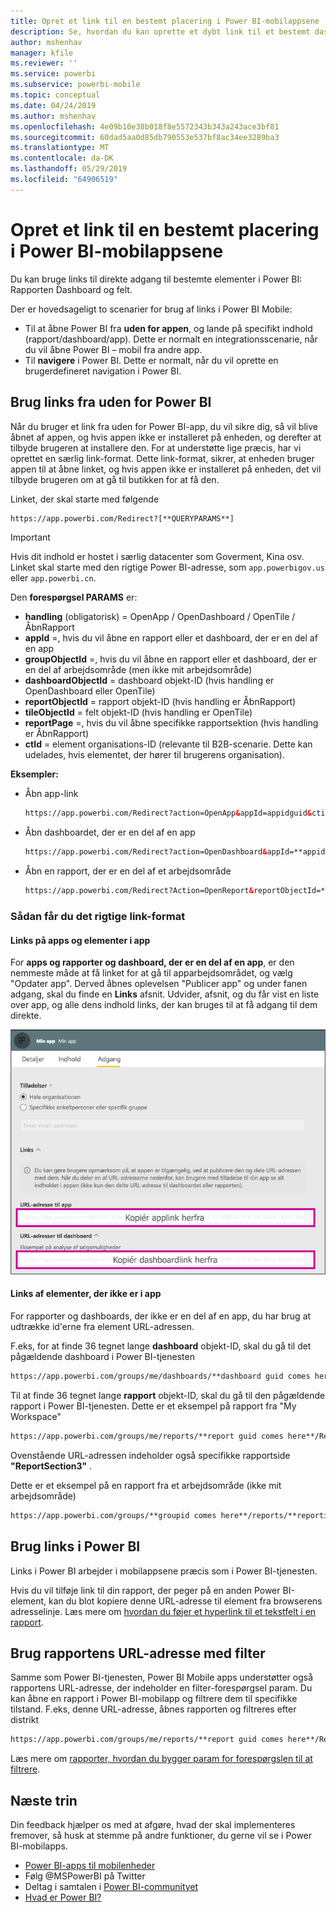 ```yaml
---
title: Opret et link til en bestemt placering i Power BI-mobilappsene
description: Se, hvordan du kan oprette et dybt link til et bestemt dashboard, felt eller en rapport i Power BI-mobilappen ved hjælp af en URI (Uniform Resource Identifier).
author: mshenhav
manager: kfile
ms.reviewer: ''
ms.service: powerbi
ms.subservice: powerbi-mobile
ms.topic: conceptual
ms.date: 04/24/2019
ms.author: mshenhav
ms.openlocfilehash: 4e09b10e38b018f8e5572343b343a243ace3bf81
ms.sourcegitcommit: 60dad5aa0d85db790553e537bf8ac34ee3289ba3
ms.translationtype: MT
ms.contentlocale: da-DK
ms.lasthandoff: 05/29/2019
ms.locfileid: "64906519"
---
```

# <a name="create-a-link-to-a-specific-location-in-the-power-bi-mobile-apps"></a>Opret et link til en bestemt placering i Power BI-mobilappsene
Du kan bruge links til direkte adgang til bestemte elementer i Power BI: Rapporten Dashboard og felt.

Der er hovedsageligt to scenarier for brug af links i Power BI Mobile: 

* Til at åbne Power BI fra **uden for appen**, og lande på specifikt indhold (rapport/dashboard/app). Dette er normalt en integrationsscenarie, når du vil åbne Power BI – mobil fra andre app. 
* Til **navigere** i Power BI. Dette er normalt, når du vil oprette en brugerdefineret navigation i Power BI.


## <a name="use-links-from-outside-of-power-bi"></a>Brug links fra uden for Power BI
Når du bruger et link fra uden for Power BI-app, du vil sikre dig, så vil blive åbnet af appen, og hvis appen ikke er installeret på enheden, og derefter at tilbyde brugeren at installere den. For at understøtte lige præcis, har vi oprettet en særlig link-format. Dette link-format, sikrer, at enheden bruger appen til at åbne linket, og hvis appen ikke er installeret på enheden, det vil tilbyde brugeren om at gå til butikken for at få den.

Linket, der skal starte med følgende  
```html
https://app.powerbi.com/Redirect?[**QUERYPARAMS**]
```

> [!IMPORTANT]
> Hvis dit indhold er hostet i særlig datacenter som Goverment, Kina osv. Linket skal starte med den rigtige Power BI-adresse, som `app.powerbigov.us` eller `app.powerbi.cn`.   
>


Den **forespørgsel PARAMS** er:
* **handling** (obligatorisk) = OpenApp / OpenDashboard / OpenTile / ÅbnRapport
* **appId** =, hvis du vil åbne en rapport eller et dashboard, der er en del af en app 
* **groupObjectId** =, hvis du vil åbne en rapport eller et dashboard, der er en del af arbejdsområde (men ikke mit arbejdsområde)
* **dashboardObjectId** = dashboard objekt-ID (hvis handling er OpenDashboard eller OpenTile)
* **reportObjectId** = rapport objekt-ID (hvis handling er ÅbnRapport)
* **tileObjectId** = felt objekt-ID (hvis handling er OpenTile)
* **reportPage** =, hvis du vil åbne specifikke rapportsektion (hvis handling er ÅbnRapport)
* **ctId** = element organisations-ID (relevante til B2B-scenarie. Dette kan udelades, hvis elementet, der hører til brugerens organisation).

**Eksempler:**

* Åbn app-link 
  ```html
  https://app.powerbi.com/Redirect?action=OpenApp&appId=appidguid&ctid=organizationid
  ```

* Åbn dashboardet, der er en del af en app 
  ```html
  https://app.powerbi.com/Redirect?action=OpenDashboard&appId=**appidguid**&dashboardObjectId=**dashboardidguid**&ctid=**organizationid**
  ```

* Åbn en rapport, der er en del af et arbejdsområde
  ```html
  https://app.powerbi.com/Redirect?Action=OpenReport&reportObjectId=**reportidguid**&groupObjectId=**groupidguid**&reportPage=**ReportSectionName**
  ```

### <a name="how-to-get-the-right-link-format"></a>Sådan får du det rigtige link-format

#### <a name="links-of-apps-and-items-in-app"></a>Links på apps og elementer i app

For **apps og rapporter og dashboard, der er en del af en app**, er den nemmeste måde at få linket for at gå til apparbejdsområdet, og vælg "Opdater app". Derved åbnes oplevelsen "Publicer app" og under fanen adgang, skal du finde en **Links** afsnit. Udvider, afsnit, og du får vist en liste over app, og alle dens indhold links, der kan bruges til at få adgang til dem direkte.

![Powerbi Publicer app links ](./media/mobile-apps-links/mobile-link-copy-app-links.png)

#### <a name="links-of-items-not-in-app"></a>Links af elementer, der ikke er i app 

For rapporter og dashboards, der ikke er en del af en app, du har brug at udtrække id'erne fra element URL-adressen.

F.eks, for at finde 36 tegnet lange **dashboard** objekt-ID, skal du gå til det pågældende dashboard i Power BI-tjenesten 

```html
https://app.powerbi.com/groups/me/dashboards/**dashboard guid comes here**?ctid=**organization id comes here**`
```

Til at finde 36 tegnet lange **rapport** objekt-ID, skal du gå til den pågældende rapport i Power BI-tjenesten.
Dette er et eksempel på rapport fra "My Workspace"

```html
https://app.powerbi.com/groups/me/reports/**report guid comes here**/ReportSection3?ctid=**organization id comes here**`
```
Ovenstående URL-adressen indeholder også specifikke rapportside **"ReportSection3"** .

Dette er et eksempel på en rapport fra et arbejdsområde (ikke mit arbejdsområde)

```html
https://app.powerbi.com/groups/**groupid comes here**/reports/**reportid comes here**/ReportSection1?ctid=**organizationid comes here**
```

## <a name="use-links-inside-power-bi"></a>Brug links i Power BI

Links i Power BI arbejder i mobilappsene præcis som i Power BI-tjenesten.

Hvis du vil tilføje link til din rapport, der peger på en anden Power BI-element, kan du blot kopiere denne URL-adresse til element fra browserens adresselinje. Læs mere om [hvordan du føjer et hyperlink til et tekstfelt i en rapport](https://docs.microsoft.com/power-bi/service-add-hyperlink-to-text-box).

## <a name="use-report-url-with-filter"></a>Brug rapportens URL-adresse med filter
Samme som Power BI-tjenesten, Power BI Mobile apps understøtter også rapportens URL-adresse, der indeholder en filter-forespørgsel param. Du kan åbne en rapport i Power BI-mobilapp og filtrere dem til specifikke tilstand. F.eks, denne URL-adresse, åbnes rapporten og filtreres efter distrikt

```html
https://app.powerbi.com/groups/me/reports/**report guid comes here**/ReportSection3?ctid=**organization id comes here**&filter=Store/Territory eq 'NC'
```

Læs mere om [rapporter, hvordan du bygger param for forespørgslen til at filtrere](https://docs.microsoft.com/power-bi/service-url-filters).

## <a name="next-steps"></a>Næste trin
Din feedback hjælper os med at afgøre, hvad der skal implementeres fremover, så husk at stemme på andre funktioner, du gerne vil se i Power BI-mobilapps. 

* [Power BI-apps til mobilenheder](mobile-apps-for-mobile-devices.md)
* Følg @MSPowerBI på Twitter
* Deltag i samtalen i [Power BI-communityet](http://community.powerbi.com/)
* [Hvad er Power BI?](../../power-bi-overview.md)

